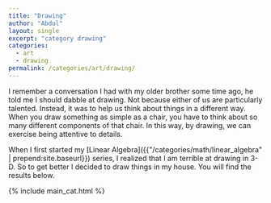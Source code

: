 ```yaml
---
title: "Drawing"
author: "Abdul"
layout: single
excerpt: "category drawing"
categories:
  - art
  - drawing
permalink: /categories/art/drawing/
---
```

I remember a conversation I had with my older brother some time ago,
he told me I should dabble at drawing.
Not because either of us are particularly talented.
Instead, it was to help us think about things in a different way.
When you draw something as simple as a chair, you have to think about so many different components of that chair.
In this way, by drawing, we can exercise being attentive to details.

When I first started my [Linear Algebra]({{"/categories/math/linear_algebra" | prepend:site.baseurl}}) series,
I realized that I am terrible at drawing in 3-D.
So to get better I decided to draw things in my house.
You will find the results below.

{% include main_cat.html %}
